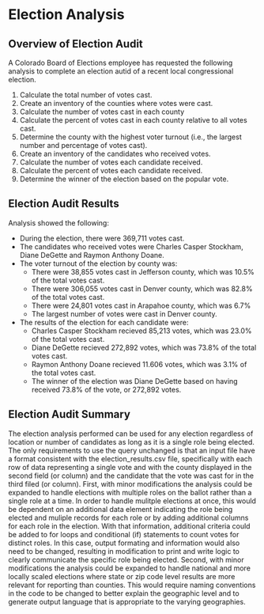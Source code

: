 # Election Analysis

## Overview of Election Audit
A Colorado Board of Elections employee has requested the following analysis to complete an election autid of a recent local congressional election.

1. Calculate the total number of votes cast.
2. Create an inventory of the counties where votes were cast.
3. Calculate the number of votes cast in each county
4. Calculate the percent of votes cast in each county relative to all votes cast.
5. Determine the county with the highest voter turnout (i.e., the largest number and percentage of votes cast).
6. Create an inventory of the candidates who received votes.
7. Calculate the number of votes each candidate received.
8. Calculate the percent of votes each candidate received.
9. Determine the winner of the election based on the popular vote.

## Election Audit Results
Analysis showed the following:
- During the election, there were 369,711 votes cast.
- The candidates who received votes were Charles Casper Stockham, Diane DeGette and Raymon Anthony Doane.
- The voter turnout of the election by county was:
  - There were 38,855 votes cast in Jefferson county, which was 10.5% of the total votes cast.
  - There were 306,055 votes cast in Denver county, which was 82.8% of the total votes cast.
  - There were 24,801 votes cast in Arapahoe county, which was 6.7%
  - The largest number of votes were cast in Denver county.
- The results of the election for each candidate were:
  - Charles Casper Stockham recieved 85,213 votes, which was 23.0% of the total votes cast.
  - Diane DeGette recieved 272,892 votes, which was 73.8% of the total votes cast.
  - Raymon Anthony Doane recieved 11.606 votes, which was 3.1% of the total votes cast.
  - The winner of the election was Diane DeGette based on having received 73.8% of the vote, or 272,892 votes.

## Election Audit Summary
The election analysis performed can be used for any election regardless of location or number of candidates as long as it is a single role being elected. The only requirements to use the query unchanged is that an input file have a format consistent with the election_results.csv file, specifically with each row of data representing a single vote and with the county displayed in the second field (or column) and the candidate that the vote was cast for in the third filed (or column). 
First, with minor modifications the analysis could be expanded to handle elections with multiple roles on the ballot rather than a single role at a time. In order to handle mulitple elections at once, this would be dependent on an additional data element indicating the role being elected and muliple records for each role or by adding additional columns for each role in the election. With that information, additional criteria could be added to for loops and conditional (if) statements to count votes for distinct roles. In this case, output formating and information would also need to be changed, resulting in modification to print and write logic to clearly communicate the specific role being elected.
Second, with minor modifications the analysis could be expanded to handle national and more locally scaled elections where state or zip code level results are more relevant for reporting than counties. This would require naming conventions in the code to be changed to better explain the geographic level and to generate output language that is appropriate to the varying geographies.  

